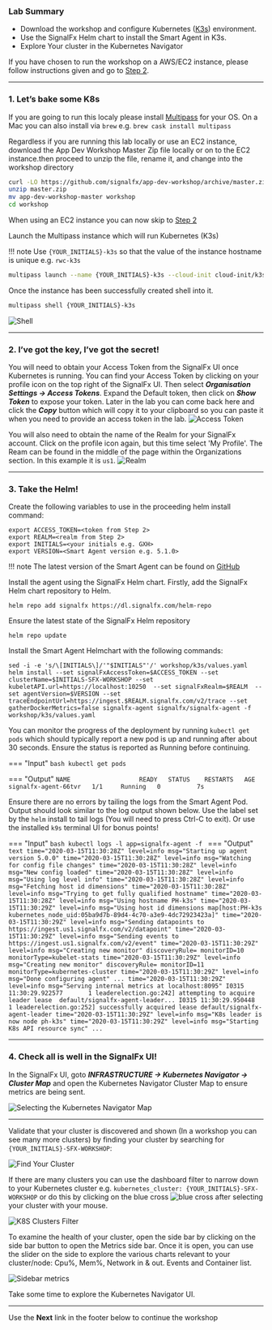 ### Lab Summary
* Download the workshop and configure Kubernetes ([K3s](https://k3s.io/)) environment.
* Use the SignalFx Helm chart to install the Smart Agent in K3s.
* Explore Your cluster in the Kubernetes Navigator

If you have chosen to run the workshop on a AWS/EC2 instance, please follow instructions given and go to [Step 2](https://signalfx.github.io/app-dev-workshop/module3/k3s/#2-ive-got-the-key-ive-got-the-secret).

---

### 1. Let’s bake some K8s

If you are  going to run this localy please install [Multipass](https://multipass.run/) for your OS. On a Mac you can also install via `brew` e.g. `brew cask install multipass`

 
Regardless if you are running this lab locally  or use an EC2 instance, download the App Dev Workshop Master Zip file locally or on to the EC2 instance.then proceed to unzip the file, rename it, and  change into the workshop directory

```bash
curl -LO https://github.com/signalfx/app-dev-workshop/archive/master.zip
unzip master.zip
mv app-dev-workshop-master workshop
cd workshop
```
When using an EC2 instance you can now skip to [Step 2](../module3/k3s/#2-ive-got-the-key-ive-got-the-secret "How to get an Access token")

Launch the Multipass instance which will run Kubernetes (K3s)

!!! note 
    Use `{YOUR_INITIALS}-k3s` so that the value of the instance hostname is unique e.g. `rwc-k3s`

```bash
multipass launch --name {YOUR_INITIALS}-k3s --cloud-init cloud-init/k3s.yaml --cpus=2 --disk=10G --mem=4G
```

Once the instance has been successfully created shell into it.

```bash
multipass shell {YOUR_INITIALS}-k3s
```

![Shell](../images/module3/shell.png)

---

### 2. I’ve got the key, I’ve got the secret!

You will need to obtain your Access Token from the SignalFx UI once Kubernetes is running. You can find your Access Token by clicking on your profile icon on the top right of the SignalFx UI. Then select _**Organisation Settings → Access Tokens**_.  Expand the Default token, then click on _**Show Token**_ to expose your token. Later in the lab you can come back here and click the _**Copy**_ button which will copy it to your clipboard  so you can paste it when you need to provide an access token in the lab.
![Access Token](../images/m1-l4-access-token.png)

You will also need to obtain the name of the Realm for your SignalFx account.  Click on the profile icon again, but this time select 'My Profile'.  The Ream can be found in the middle of the page within the Organizations section.  In this example it is `us1`.
![Realm](../images/m1-l4-realm.png)

---

### 3. Take the Helm!

Create the following variables to use in the proceeding helm install command:

```
export ACCESS_TOKEN=<token from Step 2>
export REALM=<realm from Step 2>
export INITIALS=<your initials e.g. GXH>
export VERSION=<Smart Agent version e.g. 5.1.0>
```

!!! note
    The latest version of the Smart Agent can be found on [GitHub](https://github.com/signalfx/signalfx-agent/releases)

Install the agent using the SignalFx Helm chart. Firstly, add the SignalFx Helm chart repository to Helm.

```
helm repo add signalfx https://dl.signalfx.com/helm-repo
```

Ensure the latest state of the SignalFx Helm repository

```
helm repo update
```

Install the Smart Agent Helmchart with the following commands:

```
sed -i -e 's/\[INITIALS\]/'"$INITIALS"'/' workshop/k3s/values.yaml
helm install --set signalFxAccessToken=$ACCESS_TOKEN --set clusterName=$INITIALS-SFX-WORKSHOP --set kubeletAPI.url=https://localhost:10250  --set signalFxRealm=$REALM  --set agentVersion=$VERSION --set traceEndpointUrl=https://ingest.$REALM.signalfx.com/v2/trace --set gatherDockerMetrics=false signalfx-agent signalfx/signalfx-agent -f workshop/k3s/values.yaml
```

You can monitor the progress of the deployment by running `kubectl get pods` which should typically report a new pod is up and running after about 30 seconds. Ensure the status is reported as Running before continuing.

=== "Input"
    ``` bash
    kubectl get pods
    ```

=== "Output"
    ```
    NAME                   READY   STATUS    RESTARTS   AGE
    signalfx-agent-66tvr   1/1     Running   0          7s
    ```

Ensure there are no errors by tailing the logs from the Smart Agent Pod. Output should look similar to the log output shown below. Use the label set by the `helm` install to tail logs (You will need to press Ctrl-C to exit). Or use the installed `k9s` terminal UI for bonus points!

=== "Input"
    ```bash
    kubectl logs -l app=signalfx-agent -f
    ```
=== "Output"
    ```text
    time="2020-03-15T11:30:28Z" level=info msg="Starting up agent version 5.0.0"
    time="2020-03-15T11:30:28Z" level=info msg="Watching for config file changes"
    time="2020-03-15T11:30:28Z" level=info msg="New config loaded"
    time="2020-03-15T11:30:28Z" level=info msg="Using log level info"
    time="2020-03-15T11:30:28Z" level=info msg="Fetching host id dimensions"
    time="2020-03-15T11:30:28Z" level=info msg="Trying to get fully qualified hostname"
    time="2020-03-15T11:30:28Z" level=info msg="Using hostname PH-k3s"
    time="2020-03-15T11:30:29Z" level=info msg="Using host id dimensions map[host:PH-k3s    kubernetes_node_uid:05ba9d7b-89d4-4c70-a3e9-4dc72923423a]"
    time="2020-03-15T11:30:29Z" level=info msg="Sending datapoints to https://ingest.us1.signalfx.com/v2/datapoint"
    time="2020-03-15T11:30:29Z" level=info msg="Sending events to https://ingest.us1.signalfx.com/v2/event"
    time="2020-03-15T11:30:29Z" level=info msg="Creating new monitor" discoveryRule= monitorID=10 monitorType=kubelet-stats
    time="2020-03-15T11:30:29Z" level=info msg="Creating new monitor" discoveryRule= monitorID=11 monitorType=kubernetes-cluster
    time="2020-03-15T11:30:29Z" level=info msg="Done configuring agent"
    ...
    time="2020-03-15T11:30:29Z" level=info msg="Serving internal metrics at localhost:8095"
        I0315 11:30:29.922577       1 leaderelection.go:242] attempting to acquire leader lease  default/signalfx-agent-leader...
        I0315 11:30:29.950448       1 leaderelection.go:252] successfully acquired lease default/signalfx-agent-leader
    time="2020-03-15T11:30:29Z" level=info msg="K8s leader is now node ph-k3s"
    time="2020-03-15T11:30:29Z" level=info msg="Starting K8s API resource sync"
    ...
    ```

---

### 4. Check all is well in the SignalFx UI!

In the SignalFx UI, goto _**INFRASTRUCTURE → Kubernetes Navigator → Cluster Map**_ and open the Kubernetes Navigator Cluster Map to ensure metrics are being sent.

![Selecting the Kubernetes Navigator Map](../images/module3/clustermap-nav.png)

---

Validate that your cluster is discovered and shown (In a workshop you can see many more clusters) by finding your cluster by searching for `{YOUR_INITIALS}-SFX-WORKSHOP`:

![Find Your Cluster](../images/module3/find-cluster.png)

If there are many clusters you can use the dashboard filter to narrow down to your Kubernetes cluster e.g. `kubernetes_cluster: {YOUR_INITIALS}-SFX-WORKSHOP` or do this by clicking on the blue cross ![blue cross](../images/M1-l4-blue-cross.jpg) after selecting your cluster with your mouse.

![K8S Clusters Filter](../images/M1-l4-Selecting-K3-cluster.jpg)

To examine the health of your cluster, open the side bar by clicking on the side bar button to open the Metrics side bar. Once it is open, you can use the slider on the side to explore the various charts relevant to your cluster/node: Cpu%, Mem%, Network in & out. Events and Container list.

![Sidebar metrics](../images/M1-l4-explore-metrics.jpg)


Take some time to explore the Kubernetes Navigator UI.

---

Use the **Next** link in the footer below to continue the workshop